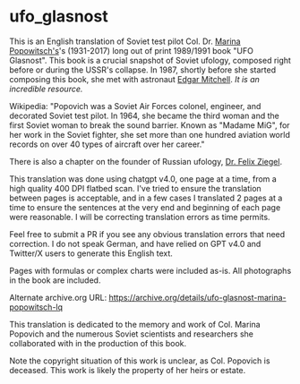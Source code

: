 # ufo_glasnost
This is an English translation of Soviet test pilot Col. Dr. [Marina Popowitsch's](https://en.wikipedia.org/wiki/Marina_Popovich)'s (1931-2017) long out of print 1989/1991 book "UFO Glasnost". This book is a crucial snapshot of Soviet ufology, composed right before or during the USSR's collapse. In 1987, shortly before she started composing this book, she met with astronaut [Edgar Mitchell](https://en.wikipedia.org/wiki/Edgar_Mitchell). *It is an incredible resource.*

Wikipedia: "Popovich was a Soviet Air Forces colonel, engineer, and decorated Soviet test pilot. In 1964, she became the third woman and the first Soviet woman to break the sound barrier. Known as "Madame MiG", for her work in the Soviet fighter, she set more than one hundred aviation world records on over 40 types of aircraft over her career."

There is also a chapter on the founder of Russian ufology, [Dr. Felix Ziegel](https://en.wikipedia.org/wiki/Felix_Ziegel).

This translation was done using chatgpt v4.0, one page at a time, from a high quality 400 DPI flatbed scan. I've tried to ensure the translation between pages is acceptable, and in a few cases I translated 2 pages at a time to ensure the sentences at the very end and beginning of each page were reasonable. I will be correcting translation errors as time permits. 

Feel free to submit a PR if you see any obvious translation errors that need correction. I do not speak German, and have relied on GPT v4.0 and Twitter/X users to generate this English text.

Pages with formulas or complex charts were included as-is. All photographs in the book are included.

Alternate archive.org URL:
https://archive.org/details/ufo-glasnost-marina-popowitsch-lq

This translation is dedicated to the memory and work of Col. Marina Popovich and the numerous Soviet scientists and researchers she collaborated with in the production of this book. 

Note the copyright situation of this work is unclear, as Col. Popovich is deceased. This work is likely the property of her heirs or estate.

